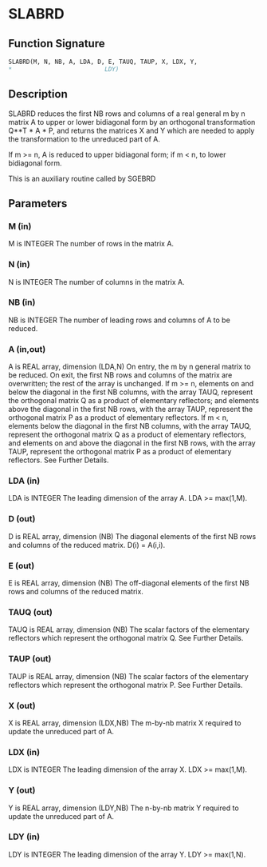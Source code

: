 # SLABRD

## Function Signature

```fortran
SLABRD(M, N, NB, A, LDA, D, E, TAUQ, TAUP, X, LDX, Y,
*                          LDY)
```

## Description


 SLABRD reduces the first NB rows and columns of a real general
 m by n matrix A to upper or lower bidiagonal form by an orthogonal
 transformation Q**T * A * P, and returns the matrices X and Y which
 are needed to apply the transformation to the unreduced part of A.

 If m >= n, A is reduced to upper bidiagonal form; if m < n, to lower
 bidiagonal form.

 This is an auxiliary routine called by SGEBRD

## Parameters

### M (in)

M is INTEGER The number of rows in the matrix A.

### N (in)

N is INTEGER The number of columns in the matrix A.

### NB (in)

NB is INTEGER The number of leading rows and columns of A to be reduced.

### A (in,out)

A is REAL array, dimension (LDA,N) On entry, the m by n general matrix to be reduced. On exit, the first NB rows and columns of the matrix are overwritten; the rest of the array is unchanged. If m >= n, elements on and below the diagonal in the first NB columns, with the array TAUQ, represent the orthogonal matrix Q as a product of elementary reflectors; and elements above the diagonal in the first NB rows, with the array TAUP, represent the orthogonal matrix P as a product of elementary reflectors. If m < n, elements below the diagonal in the first NB columns, with the array TAUQ, represent the orthogonal matrix Q as a product of elementary reflectors, and elements on and above the diagonal in the first NB rows, with the array TAUP, represent the orthogonal matrix P as a product of elementary reflectors. See Further Details.

### LDA (in)

LDA is INTEGER The leading dimension of the array A. LDA >= max(1,M).

### D (out)

D is REAL array, dimension (NB) The diagonal elements of the first NB rows and columns of the reduced matrix. D(i) = A(i,i).

### E (out)

E is REAL array, dimension (NB) The off-diagonal elements of the first NB rows and columns of the reduced matrix.

### TAUQ (out)

TAUQ is REAL array, dimension (NB) The scalar factors of the elementary reflectors which represent the orthogonal matrix Q. See Further Details.

### TAUP (out)

TAUP is REAL array, dimension (NB) The scalar factors of the elementary reflectors which represent the orthogonal matrix P. See Further Details.

### X (out)

X is REAL array, dimension (LDX,NB) The m-by-nb matrix X required to update the unreduced part of A.

### LDX (in)

LDX is INTEGER The leading dimension of the array X. LDX >= max(1,M).

### Y (out)

Y is REAL array, dimension (LDY,NB) The n-by-nb matrix Y required to update the unreduced part of A.

### LDY (in)

LDY is INTEGER The leading dimension of the array Y. LDY >= max(1,N).

